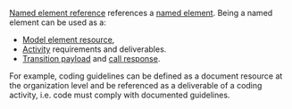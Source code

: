 [Named element reference](${doc-uri}NamedElementReference.html) references a [named element](NamedElement.html). 
Being a named element can be used as a:

* [Model element resource](${doc-uri}ModelElement.html#EReference-resources), 
* [Activity](${doc-uri}Activity.html) requirements and deliverables.
* [Transition payload](${doc-uri}Transition.html#EReference-payload) and [call response](Call.html#EReference-response).

For example, coding guidelines can be defined as a document resource at the organization level and be referenced as a deliverable of a coding activity, i.e. code must comply with documented guidelines.